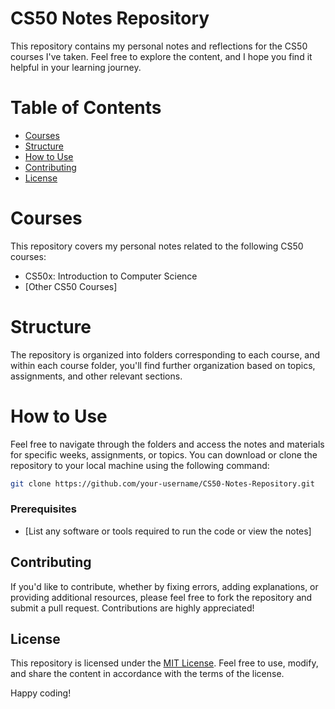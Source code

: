 # CS50 Notes Repository

This repository contains my personal notes and reflections for the CS50 courses I've taken. Feel free to explore the content, and I hope you find it helpful in your learning journey.

# Table of Contents

- [Courses](#courses)
- [Structure](#structure)
- [How to Use](#how-to-use)
- [Contributing](#contributing)
- [License](#license)

# Courses

This repository covers my personal notes related to the following CS50 courses:

- CS50x: Introduction to Computer Science
- [Other CS50 Courses]

# Structure

The repository is organized into folders corresponding to each course, and within each course folder, you'll find further organization based on topics, assignments, and other relevant sections.

# How to Use

Feel free to navigate through the folders and access the notes and materials for specific weeks, assignments, or topics. You can download or clone the repository to your local machine using the following command:

```bash
git clone https://github.com/your-username/CS50-Notes-Repository.git
```

### Prerequisites

- [List any software or tools required to run the code or view the notes]

## Contributing

If you'd like to contribute, whether by fixing errors, adding explanations, or providing additional resources, please feel free to fork the repository and submit a pull request. Contributions are highly appreciated!

## License

This repository is licensed under the [MIT License](LICENSE). Feel free to use, modify, and share the content in accordance with the terms of the license.

Happy coding!
